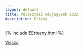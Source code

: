 ```yaml
---
layout: default
title: Választási névjegyzék 2022
description: Értény
---
```


{% include EErteeny.html %}

[Vissza](./)
